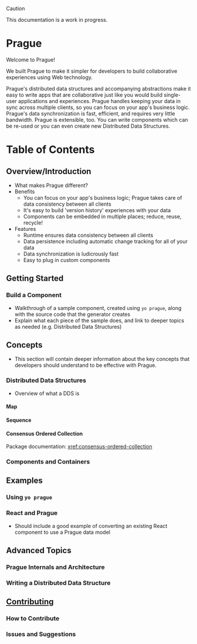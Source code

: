 > [!CAUTION]
> This documentation is a work in progress.

# Prague

Welcome to Prague!

We built Prague to make it simpler for developers to build collaborative experiences using Web technology.

Prague's distributed data structures and accompanying abstractions make it easy to write apps that are collaborative just like you would build single-user applications and experiences. Prague handles keeping your data in sync across multiple clients, so you can focus on your app's business logic. Prague's data synchronization is fast, efficient, and requires very little bandwidth. Prague is extensible, too. You can write components which can be re-used or you can even create new Distributed Data Structures.

# Table of Contents

## Overview/Introduction

* What makes Prague different?
* Benefits
    * You can focus on your app's business logic; Prague takes care of data consistency between all clients
    * It's easy to build 'version history' experiences with your data
    * Components can be embedded in multiple places; reduce, reuse, recycle!
* Features
    * Runtime ensures data consistency between all clients
    * Data persistence including automatic change tracking for all of your data
    * Data synchronization is ludicrously fast
    * Easy to plug in custom components


## Getting Started

### Build a Component

* Walkthrough of a sample component, created using `yo prague`, along with the source code that the generator creates
* Explain what each piece of the sample does, and link to deeper topics as needed (e.g. Distributed Data Structures)

## Concepts

* This section will contain deeper information about the key concepts that developers should understand to be effective with Prague.

### Distributed Data Structures

* Overview of what a DDS is

#### Map

#### Sequence

#### Consensus Ordered Collection

Package documentation: <xref:consensus-ordered-collection>

### Components and Containers

## Examples

### Using `yo prague`

### React and Prague

* Should include a good example of converting an existing React component to use a Prague data model

## Advanced Topics

### Prague Internals and Architecture

### Writing a Distributed Data Structure

## [Contributing](./contributing/index.md)

### How to Contribute

### Issues and Suggestions
